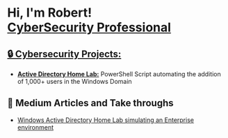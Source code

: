 <h1>Hi, I'm Robert! <br/><a href="https://github.com/RobertOnyango">CyberSecurity Professional</h1>

<h2> 🔒 Cybersecurity Projects:</h2>

- [<b>Active Directory Home Lab:</b>](https://github.com/RobertOnyango/AD_Add-Users-Windows-Domain) PowerShell Script automating the addition of 1,000+ users in the Windows Domain
  
<!--
- [<b>Azure SIEM:</b>](https://#) Image Analysis Middleware
- [<b>Detection & Monitoring Lab</b>:](https://#) Home lab simulating...<br>
Find a couple of examples of the various scenarios I run the Detection & Monitoring Lab below.
  - Lab Scenario 1: [CSFR Script](https://#)
  - Lab Scenario 2: [CSFR Script](https://#)
  - Lab Scenario 3: [CSFR Script](https://#)
-->
  
<!--
<h2> 👨‍💻 Software Development Projects:</h2>

<h3>Python</h3>

- <b>Data Structures and Algorithms Practice (AlgoExpert)</b>
  - [Praciting DS & Algos in Python](https://github.com/joshmadakor1/Algorithms-Practice)
 
<h3>JavaScript</h3>

- <b>Full Stack Web App (React, NodeJS, Azure, and Machine Learning Components)</b>
  - [Image Analysis Middleware](https://github.com/joshmadakor1/4chan-Image-Analysis-Middleware-C964) <b><i>(Potentially NSFW)</b></i>

<h3>PHP</h3>

- <b>EMR - Electronic Medical Records (AlgoExpert)</b>
  - [Laravel and React Implementation](https://github.com/RobertOnyango/EMR)
-->

<h2> 📝 Medium Articles and Take throughs</h2>

- [Windows Active Directory Home Lab simulating an Enterprise environment](https://medium.com/@robertmark94/windows-active-directory-home-lab-simulating-an-enterprise-environment-4bab5f08fb60)

<!-- 
<h2> 🤳 Connect with me:</h2>

[<img align="left" alt="JoshMadakor | YouTube" width="22px" src="https://cdn.jsdelivr.net/npm/simple-icons@v3/icons/youtube.svg" />][youtube]
[<img align="left" alt="JoshMadakor | Twitter" width="22px" src="https://cdn.jsdelivr.net/npm/simple-icons@v3/icons/twitter.svg" />][twitter]
[<img align="left" alt="JoshMadakor | LinkedIn" width="22px" src="https://cdn.jsdelivr.net/npm/simple-icons@v3/icons/linkedin.svg" />][linkedin]
[<img align="left" alt="JoshMadakor | Instagram" width="22px" src="https://cdn.jsdelivr.net/npm/simple-icons@v3/icons/instagram.svg" />][instagram]

[twitter]: https://twitter.com/joshmadakor
[youtube]: https://www.youtube.com/c/joshmadakor
[instagram]: https://www.instagram.com/joshmadakor/
[linkedin]: https://linkedin.com/in/joshmadakor


**RobertOnyango/RobertOnyango** is a ✨ _special_ ✨ repository because its `README.md` (this file) appears on your GitHub profile.

Here are some ideas to get you started:

- 🔭 I’m currently working on ...
- 🌱 I’m currently learning ...
- 👯 I’m looking to collaborate on ...
- 🤔 I’m looking for help with ...
- 💬 Ask me about ...
- 📫 How to reach me: ...
- 😄 Pronouns: ...
- ⚡ Fun fact: ...
-->
